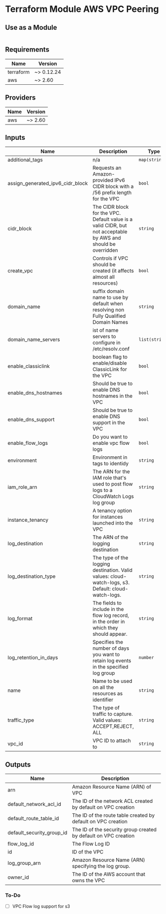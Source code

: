 # Terraform Module AWS VPC Peering

## Use as a Module

```terrraform

```
<!-- BEGINNING OF PRE-COMMIT-TERRAFORM DOCS HOOK -->
## Requirements

| Name | Version |
|------|---------|
| terraform | ~> 0.12.24 |
| aws | ~> 2.60 |

## Providers

| Name | Version |
|------|---------|
| aws | ~> 2.60 |

## Inputs

| Name | Description | Type | Default | Required |
|------|-------------|------|---------|:--------:|
| additional\_tags | n/a | `map(string)` | `{}` | no |
| assign\_generated\_ipv6\_cidr\_block | Requests an Amazon-provided IPv6 CIDR block with a /56 prefix length for the VPC | `bool` | `false` | no |
| cidr\_block | The CIDR block for the VPC. Default value is a valid CIDR, but not acceptable by AWS and should be overridden | `string` | `"192.168.0.0/16"` | no |
| create\_vpc | Controls if VPC should be created (it affects almost all resources) | `bool` | `true` | no |
| domain\_name | suffix domain name to use by default when resolving non Fully Qualified Domain Names | `string` | `"ec2.internal"` | no |
| domain\_name\_servers | ist of name servers to configure in /etc/resolv.conf | `list(string)` | <pre>[<br>  "AmazonProvidedDNS"<br>]</pre> | no |
| enable\_classiclink | boolean flag to enable/disable ClassicLink for the VPC | `bool` | `false` | no |
| enable\_dns\_hostnames | Should be true to enable DNS hostnames in the VPC | `bool` | `false` | no |
| enable\_dns\_support | Should be true to enable DNS support in the VPC | `bool` | `true` | no |
| enable\_flow\_logs | Do you want to enable vpc flow logs | `bool` | `true` | no |
| environment | Environment in tags to identidy | `string` | `"Dev"` | no |
| iam\_role\_arn | The ARN for the IAM role that's used to post flow logs to a CloudWatch Logs log group | `string` | `""` | no |
| instance\_tenancy | A tenancy option for instances launched into the VPC | `string` | `"default"` | no |
| log\_destination | The ARN of the logging destination | `string` | `""` | no |
| log\_destination\_type | The type of the logging destination. Valid values: cloud-watch-logs, s3. Default: cloud-watch-logs. | `string` | `"cloud-watch-logs"` | no |
| log\_format | The fields to include in the flow log record, in the order in which they should appear. | `string` | `""` | no |
| log\_retention\_in\_days | Specifies the number of days you want to retain log events in the specified log group | `number` | `90` | no |
| name | Name to be used on all the resources as identifier | `string` | `"Example"` | no |
| traffic\_type | The type of traffic to capture. Valid values: ACCEPT,REJECT, ALL | `string` | `"ALL"` | no |
| vpc\_id | VPC ID to attach to | `string` | `""` | no |

## Outputs

| Name | Description |
|------|-------------|
| arn | Amazon Resource Name (ARN) of VPC |
| default\_network\_acl\_id | The ID of the network ACL created by default on VPC creation |
| default\_route\_table\_id | The ID of the route table created by default on VPC creation |
| default\_security\_group\_id | The ID of the security group created by default on VPC creation |
| flow\_log\_id | The Flow Log ID |
| id | ID of the VPC |
| log\_group\_arn | Amazon Resource Name (ARN) specifying the log group. |
| owner\_id | The ID of the AWS account that owns the VPC |

<!-- END OF PRE-COMMIT-TERRAFORM DOCS HOOK -->

### To-Do

- [ ] VPC Flow log support for s3
